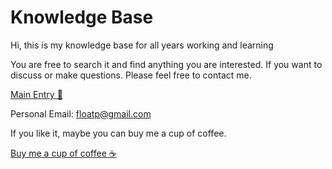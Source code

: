 # Knowledge Base

Hi, this is my knowledge base for all years working and learning

You are free to search it and find anything you are interested. If you want to discuss or make questions. Please feel free to contact me. 

[Main Entry 🧠](main.md)


Personal Email: floatp@gmail.com


If you like it, maybe you can buy me a cup of coffee. 

[Buy me a cup of coffee ☕](https://www.buymeacoffee.com/floatpg)